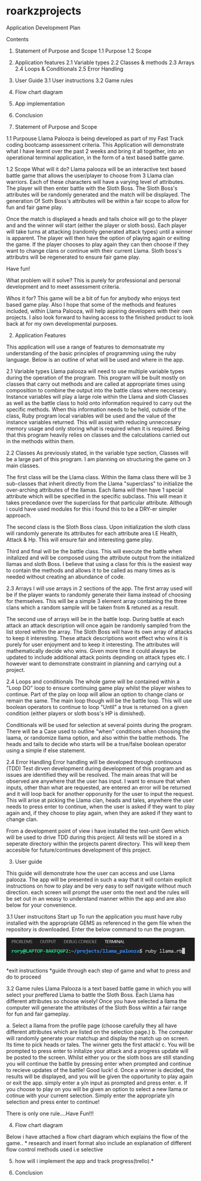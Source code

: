 # roarkzprojects
Application Development Plan

Contents
1. Statement of Purpose and Scope
  1.1 Purpose
  1.2 Scope
2. Application features
  2.1 Variable types
  2.2 Classes & methods
  2.3 Arrays
  2.4 Loops & Conditionals
  2.5 Error Handling
3. User Guide
  3.1 User instructions
  3.2 Game rules
4. Flow chart diagram
5. App implementation
6. Conclusion 

1. Statement of Purpose and Scope

1.1 Purpouse
Llama Palooza is being developed as part of my Fast Track coding bootcamp assessment criteria. This Application will demonstrate what I have learnt over the past 2 weeks and bring it all together, into an operational terminal application, in the form of a text based battle game.

1.2 Scope
What will it do? Llama palooza will be an interactive text based battle game that allows the user/player to choose
from 3 Llama clan warriors. Each of these characters will have a varying level of attributes. The player will then enter battle with the Sloth Boss. The Sloth Boss's attributes will be randomly generated and the match will be displayed. The generation Of Soth Boss's attributes will be within a fair scope to allow for fun and fair game play.

Once the match is displayed a heads and tails choice will go to the player and and the winner will start (either the player or sloth boss). Each player will take turns at attacking (randomly generated attack types) until a winner is apparent. The player will then have the option of playing again or exiting the game. If the player chooses to play again they can then choose if they want to change clans or continue with their current Llama. Sloth boss's attributrs will be regenerated to ensure fair game play.

Have fun!

What problem will it solve? This is purely for professional and personal development and to meet assessment criteria.

Whos it for? This game will be a bit of fun for anybody who enjoys text based game play. Also I hope that some of the methods and features included, within Llama Palooza, will help aspiring developers with their own projects. I also look forward to having access to the finished product to look back at for my own developmental purposes.

2. Application Features 

This application will use a range of features to demonsatrate my understanding of the basic principles of programming using the ruby language. Below is an outline of what will be used and where in the app.

2.1 Variable types
Llama palooza will need to use multiple variable types during the operation of the program. This program will be built mostly on classes that carry out methods and are called at appropriate times using composition to combine the output into the battle class where neccesary. Instance variables will play a large role within the Llama and sloth Classes as well as the battle class to hold onto information required to carry out the specific methods. When this information needs to be held, outside of the class, Ruby program local variables will be used and the value of the instance variables returned. This will assist with reducing unneccesary memory usage and only storing what is required when it is required. Being that this program heavily relies on classes and the calculations carried out in the methods within them.

2.2 Classes
As previously stated, in the variable type section, Classes will be a large part of this program. I am planning on structuring the game on 3 main classes. 

The first class will be the Llama class. Within the llama class there will be 3 sub-classes that inherit directly from the Llama "superclass" to initialize the over-arching attributes of the llamas. Each llama will then have 1 special attribute which will be specified in the specific subclass. This will mean it takes precedance over the superclass for that particular attribute. Although i could have used modules for this i found this to be a DRY-er simpler approach.

The second class is the Sloth Boss class. Upon initialization the sloth class will randomly generate its attributes for each attribute area I.E Health, Attack & Hp. This will ensure fair and interesting game play.

Third and final will be the battle class. This will execute the battle when initalized and will be composed using the attribute output from the initialized llamas and sloth Boss. I believe that using a class for this is the easiest way to contain the methods and allows it to be called as many times as is needed without creating an abundance of code.

2.3 Arrays
I will use arrays in 2 sections of the app. The first array used will be if the player wants to randomly generate their llama instead of choosing for themselves. This will be a simple 3 element array containing the three clans which a random sample will be taken from & retuned as a result.

The second use of arrays will be in the battle loop. During battle at each attack an attack description will once again be randomly sampled from the list stored within the array. The Sloth Boss will have its own array of attacks to keep it interesting. These attack descriptions wont effect who wins it is purely for user enjoyment and to keep it interesting. The attributes will mathematically decide who wins. Given more time it could always be updated to include additional attack points depnding on attack types etc. I however want to demonstrate constraint in planning and carrying out a project.

2.4 Loops and conditionals
The whole game will be contained within a "Loop DO" loop to ensure continuing game play whilst the player wishes to continue. Part of the play on loop will allow an option to change clans or remain the same. The main loop though will be the battle loop. This will use boolean operators to continue to loop "Until" a true is returned on a given condition (either players or sloth boss's HP is dimished).

Conditionals will be used for selection at several points during the program. There will be a Case used to outline "when" conditions when choosing the laama, or randomize llama option, and also within the battle methods. The heads and tails to decide who starts will be a true/false boolean operator using a simple if else statement. 

2.4 Error Handling
Error handling will be developed through continuous (TDD) Test dirven development during development of this program and as issues are identified they will be resolved. The main areas that will be observed are anywhere that the user has input. I want to ensure that when inputs, other than what are requested, are entered an error will be returned and it will loop back for another opporunity for the user to input the request. This will arise at picking the Llama clan, heads and tales, anywhere the user needs to press enter to continue, when the user is asked if they want to play again and, if they choose to play again, when they are asked if they want to change clan.

From a development point of view i have installed the test-unit Gem which will be used to drive TDD during this project. All tests will be stored in a seperate directory within the projects parent directory. This will keep them accesible for future/continues development of this project.

3. User guide

This guide will demonstrate how the user can access and use Llama palooza. The app will be presented in such a way that it will contain explicit instructions on how to play and be very easy to self navigate without much direction. each screen will prompt the user onto the next and the rules will be set out in an weasy to understand manner within the app and are also below for your convenience.

3.1 User instrucitons
Start up
To run the application you must have ruby installed with the appropriate GEMS as referenced in the gem file when the repository is downloaded. Enter the below command to run the program.

![Start up](/pictures/startup.png)


*exit instructions
*guide through each step of game and what to press and do to proceed

3.2 Game rules
Llama Palooza is a text based battle game in which you will select your preffered Llama to battle the Sloth Boss.
Each Llama has different attributes so choose wisely! Once you have selected a llama the computer will generate the attributes of the Sloth Boss wihtin a fair range for fun and fair gameplay.

a. Select a llama from the profile page (choose carefully they all have different attributes which are listed on the selection page.)
b. The computer will randomly generate your matchup and display the match up on screen. Its time to pick heads or tales. The winner gets the first attack!
c. You will be prompted to press enter to initalize your attack and a progress update will be posted to the screen. Whilst either you or the sloth boss are still standing you will continue the battle by pressing enter when prompted and continue to recieve updates of the battle! Good luck!
d. Once a winner is decided, the results will be displayed, and you will be given the opportunity to play again or exit the app. simply enter a y/n input as prompted and press enter.
e. If you choose to play on you will be given an option to select a new llama or cotinue with your current selection. Simply enter the appropriate y/n selection and press enter to continue!

There is only one rule....Have Fun!!!

4. Flow chart diagram

Below i have attached a flow chart diagram which explains the flow of the game.. * research and insert format also include an explanation of different flow control methods used i.e selective 

5. how will i implement the app and track progress(trello).*

6. Conclusion

